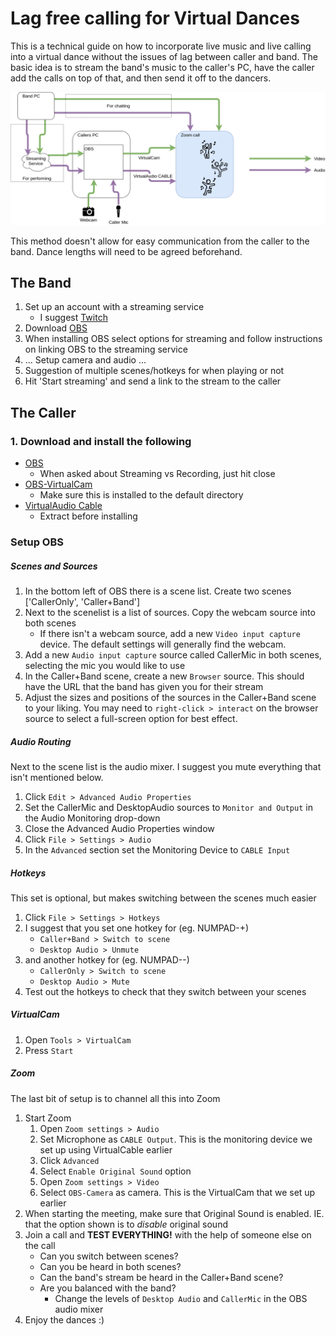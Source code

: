 # Lag free calling for Virtual Dances

This is a technical guide on how to incorporate live music and live calling into a virtual dance without the issues of lag between caller and band.  The basic idea is to stream the band's music to the caller's PC, have the caller add the calls on top of that, and then send it off to the dancers.

![Overview of setup](./overview.png)

This method doesn't allow for easy communication from the caller to the band.  Dance lengths will need to be agreed beforehand.

## The Band

1. Set up an account with a streaming service
   - I suggest [Twitch](https://www.twitch.tv/)
1. Download [OBS](https://obsproject.com/)
2. When installing OBS select options for streaming and follow instructions on linking OBS to the streaming service
3. ... Setup camera and audio ...
1. Suggestion of multiple scenes/hotkeys for when playing or not
4. Hit 'Start streaming' and send a link to the stream to the caller


## The Caller
### 1. Download and install the following
   - [OBS](https://obsproject.com/)
     - When asked about Streaming vs Recording, just hit close
   - [OBS-VirtualCam](https://github.com/CatxFish/obs-virtual-cam/releases/latest)
     - Make sure this is installed to the default directory
   - [VirtualAudio Cable](https://www.vb-audio.com/Cable/)
     - Extract before installing

### Setup OBS
##### Scenes and Sources
1. In the bottom left of OBS there is a scene list.  Create two scenes ['CallerOnly', 'Caller+Band']
2. Next to the scenelist is a list of sources.  Copy the webcam source into both scenes
   - If there isn't a webcam source, add a new `Video input capture` device.  The default settings will generally find the webcam.
3. Add a new `Audio input capture` source called CallerMic in both scenes, selecting the mic you would like to use
4. In the Caller+Band scene, create a new `Browser` source.  This should have the URL that the band has given you for their stream
5. Adjust the sizes and positions of the sources in the Caller+Band scene to your liking.  You may need to `right-click > interact` on the browser source to select a full-screen option for best effect.

##### Audio Routing
Next to the scene list is the audio mixer.  I suggest you mute everything that isn't mentioned below.
1. Click `Edit > Advanced Audio Properties`
2. Set the CallerMic and DesktopAudio sources to `Monitor and Output` in the Audio Monitoring drop-down
3. Close the Advanced Audio Properties window
4. Click `File > Settings > Audio`
5. In the `Advanced` section set the Monitoring Device to `CABLE Input`

##### Hotkeys
This set is optional, but makes switching between the scenes much easier
1. Click `File > Settings > Hotkeys`
2. I suggest that you set one hotkey for (eg. NUMPAD-+)
   - `Caller+Band > Switch to scene`
   - `Desktop Audio > Unmute`
3. and another hotkey for (eg. NUMPAD--)
   - `CallerOnly > Switch to scene`
   - `Desktop Audio > Mute`
4. Test out the hotkeys to check that they switch between your scenes

##### VirtualCam
1. Open `Tools > VirtualCam`
2. Press `Start`

##### Zoom
The last bit of setup is to channel all this into Zoom
1. Start Zoom
   1. Open `Zoom settings > Audio`
   1. Set Microphone as `CABLE Output`.  This is the monitoring device we set up using VirtualCable earlier
   1. Click `Advanced`
   1. Select `Enable Original Sound` option
   1. Open `Zoom settings > Video`
   1. Select `OBS-Camera` as camera.  This is the VirtualCam that we set up earlier
1. When starting the meeting, make sure that Original Sound is enabled.  IE. that the option shown is to _disable_ original sound
1. Join a call and **TEST EVERYTHING!** with the help of someone else on the call
   - Can you switch between scenes?
   - Can you be heard in both scenes?
   - Can the band's stream be heard in the Caller+Band scene?
   - Are you balanced with the band?
      - Change the levels of `Desktop Audio` and `CallerMic` in the OBS audio mixer
1. Enjoy the dances :)